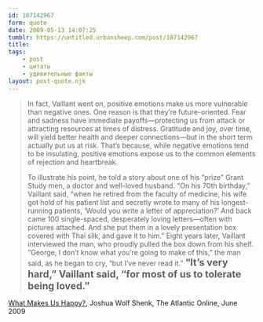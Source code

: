 ```yaml
---
id: 107142967
form: quote
date: 2009-05-13 14:07:25
tumblr: https://untitled.urbansheep.com/post/107142967
title: 
tags:
    - post
    - цитаты
    - удивительные факты
layout: post-quote.njk
---
```


<blockquote>
<p>In fact, Vaillant went on, positive emotions make us more vulnerable than negative ones. One reason is that they’re future-oriented. Fear and sadness have immediate payoffs—protecting us from attack or attracting resources at times of distress. Gratitude and joy, over time, will yield better health and deeper connections—but in the short term actually put us at risk. That’s because, while negative emotions tend to be insulating, positive emotions expose us to the common elements of rejection and heartbreak.</p>

<p>To illustrate his point, he told a story about one of his “prize” Grant Study men, a doctor and well-loved husband. “On his 70th birthday,” Vaillant said, “when he retired from the faculty of medicine, his wife got hold of his patient list and secretly wrote to many of his longest-running patients, ‘Would you write a letter of appreciation?’ And back came 100 single-spaced, desperately loving letters—often with pictures attached. And she put them in a lovely presentation box covered with Thai silk, and gave it to him.” Eight years later, Vaillant interviewed the man, who proudly pulled the box down from his shelf. “George, I don’t know what you’re going to make of this,” the man said, as he began to cry, “but I’ve never read it.” <strong style="font-size:1.4em;">“It’s very hard,” Vaillant said, “for most of us to tolerate being loved.”</strong></p>
</blockquote>

<a href="http://www.theatlantic.com/doc/print/200906/happiness">What Makes Us Happy?</a>, Joshua Wolf Shenk, The Atlantic Online, June 2009
